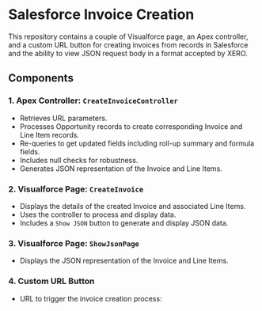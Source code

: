 # Salesforce Invoice Creation

This repository contains a couple of Visualforce page, an Apex controller, and a custom URL button for creating invoices from records in Salesforce and the ability to view JSON request body in a format accepted by XERO.

## Components

### 1. Apex Controller: `CreateInvoiceController`
- Retrieves URL parameters.
- Processes Opportunity records to create corresponding Invoice and Line Item records.
- Re-queries to get updated fields including roll-up summary and formula fields.
- Includes null checks for robustness.
- Generates JSON representation of the Invoice and Line Items.

### 2. Visualforce Page: `CreateInvoice`
- Displays the details of the created Invoice and associated Line Items.
- Uses the controller to process and display data.
- Includes a `Show JSON` button to generate and display JSON data.

### 3. Visualforce Page: `ShowJsonPage`
- Displays the JSON representation of the Invoice and Line Items.

### 4. Custom URL Button
- URL to trigger the invoice creation process: 

